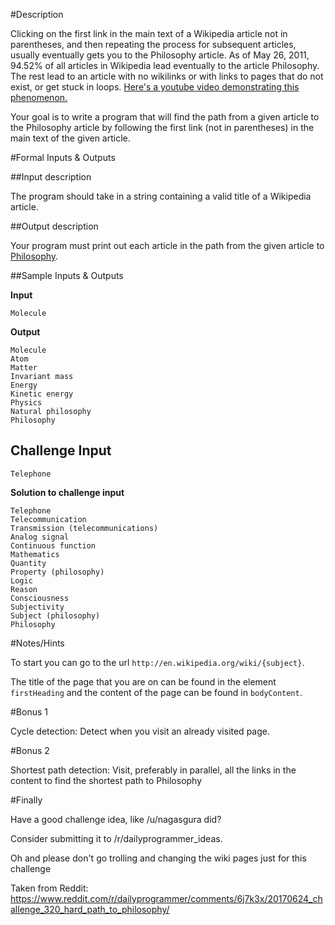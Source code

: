 #Description

Clicking on the first link in the main text of a Wikipedia article not in parentheses, and then repeating the process for subsequent articles, usually eventually gets you to the Philosophy article. As of May 26, 2011, 94.52% of all articles in Wikipedia lead eventually to the article Philosophy. The rest lead to an article with no wikilinks or with links to pages that do not exist, or get stuck in loops. 
[Here's a youtube video demonstrating this phenomenon.](http://www.youtube.com/watch?v=vehDe2lSptU) 

Your goal is to write a program that will find the path from a given article to the Philosophy article by following the first link (not in parentheses) in the main text of the given article.

#Formal Inputs & Outputs

##Input description

The program should take in a string containing a valid title of a Wikipedia article.

##Output description

Your program must print out each article in the path from the given article to [Philosophy](http://en.wikipedia.org/wiki/Philosophy).

##Sample Inputs & Outputs

**Input**

    Molecule

**Output**

    Molecule 
    Atom 
    Matter 
    Invariant mass 
    Energy 
    Kinetic energy 
    Physics 
    Natural philosophy 
    Philosophy 


## Challenge Input

    Telephone
**Solution to challenge input**

    Telephone
    Telecommunication
    Transmission (telecommunications)
    Analog signal
    Continuous function
    Mathematics
    Quantity
    Property (philosophy)
    Logic
    Reason
    Consciousness
    Subjectivity
    Subject (philosophy)
    Philosophy

#Notes/Hints

To start you can go to the url `http://en.wikipedia.org/wiki/{subject}`.

The title of the page that you are on can be found in the element `firstHeading` and the content of the page can be found in `bodyContent`.

#Bonus 1

Cycle detection: Detect when you visit an already visited page.

#Bonus 2

Shortest path detection: Visit, preferably in parallel, all the links in the content to find the shortest path to Philosophy

#Finally

Have a good challenge idea, like /u/nagasgura did?

Consider submitting it to /r/dailyprogrammer_ideas.

Oh and please don't go trolling and changing the wiki pages just for this challenge 

Taken from Reddit: https://www.reddit.com/r/dailyprogrammer/comments/6j7k3x/20170624_challenge_320_hard_path_to_philosophy/